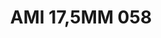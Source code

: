 ---
title: AMI 17,5MM 058
date: 
draft: false

# descripcion
description : Anillo de plata 925 y microcubics.

materials: Plata 925

color: 

dimensions: 17,5 mm diámetro

code: 05-28-1225

type: "Anillos"

categories: []

price: $10.550,00

price_eftvo: $8.970,00

# Images
# first image will be shown in the product page
images:
  # - image: "images/path_to_image"
  # La ubicacion de las imagenes es imagenes/Anillos/Anillos.Microcubic/05-28-1225-ami-17,5mm-058
  - image: "./images/anillos/microcubic/05-28-1225-ami-17,5mm-058.jpg"
---